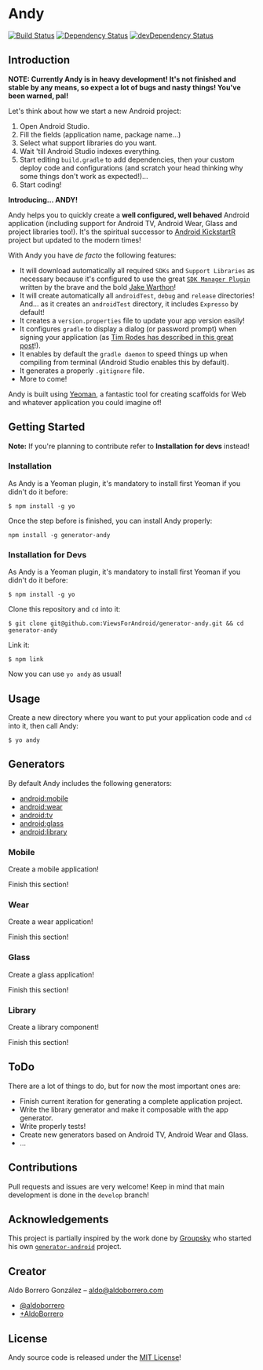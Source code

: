 # Andy

[![Build Status](https://travis-ci.org/ViewsForAndroid/generator-andy.svg?branch=develop)](https://travis-ci.org/viewsforandroid/generator-andy)
[![Dependency Status](https://david-dm.org/viewsforandroid/generator-andy.png)](https://david-dm.org/viewsforandroid/generator-andy)
[![devDependency Status](https://david-dm.org/viewsforandroid/generator-andy/dev-status.png)](https://david-dm.org/viewsforandroid/generator-andy#info=devDependencies)

## Introduction

**NOTE: Currently Andy is in heavy development! It's not finished and stable by any means, so expect a lot of bugs and nasty things! You've been warned, pal!**

Let's think about how we start a new Android project:

1. Open Android Studio.
2. Fill the fields (application name, package name…)
3. Select what support libraries do you want.
4. Wait 'till Android Studio indexes everything.
5. Start editing `build.gradle` to add dependencies, then your custom deploy code and configurations (and scratch your head thinking why some things don't work as expected!)…
6. Start coding!

**Introducing… ANDY!**

Andy helps you to quickly create a **well configured, well behaved** Android application (including support for Android TV, Android Wear, Glass and project libraries too!). It's the spiritual successor to [Android KickstartR](http://androidkickstartr.com/) project but updated to the modern times!

With Andy you have *de facto* the following features:

* It will download automatically all required `SDKs` and `Support Libraries` as necessary because it's configured to use the great [`SDK Manager Plugin`](https://github.com/JakeWharton/sdk-manager-plugin) written by the brave and the bold [Jake Warthon](https://github.com/JakeWharton)!
* It will create automatically all `androidTest`, `debug` and `release` directories! And… as it creates an `androidTest` directory, it includes `Expresso` by default!
* It creates a `version.properties` file to update your app version easily!
* It configures `gradle` to display a dialog (or password prompt) when signing your application (as [Tim Rodes has described in this great post](https://www.timroes.de/2014/01/19/using-password-prompts-with-gradle-build-files/)!).
* It enables by default the `gradle daemon` to speed things up when compiling from terminal (Android Studio enables this by default).
* It generates a properly `.gitignore` file.
* More to come!

Andy is built using [Yeoman](http://yeoman.io/), a fantastic tool for creating scaffolds for Web and whatever application you could imagine of!

## Getting Started

**Note:** If you're planning to contribute refer to **Installation for devs** instead!

### Installation

As Andy is a Yeoman plugin, it's mandatory to install first Yeoman if you didn't do it before:

```
$ npm install -g yo
```

Once the step before is finished, you can install Andy properly:

```
npm install -g generator-andy
```

### Installation for Devs

As Andy is a Yeoman plugin, it's mandatory to install first Yeoman if you didn't do it before:

```
$ npm install -g yo
```

Clone this repository and `cd` into it:

```
$ git clone git@github.com:ViewsForAndroid/generator-andy.git && cd generator-andy
```

Link it:

```
$ npm link
```

Now you can use `yo andy` as usual!

## Usage

Create a new directory where you want to put your application code and `cd` into it, then call Andy:

```
$ yo andy
```

## Generators

By default Andy includes the following generators:

* [android:mobile](#mobile)
* [android:wear](#wear)
* [android:tv](#tv)
* [android:glass](#glass)
* [android:library](#library)

### Mobile

Create a mobile application!

Finish this section!

### Wear

Create a wear application!

Finish this section!

### Glass

Create a glass application!

Finish this section!

### Library

Create a library component!

Finish this section!

## ToDo

There are a lot of things to do, but for now the most important ones are:

* Finish current iteration for generating a complete application project.
* Write the library generator and make it composable with the app generator.
* Write properly tests!
* Create new generators based on Android TV, Android Wear and Glass.
* …

## Contributions

Pull requests and issues are very welcome! Keep in mind that main development is done in the `develop` branch!

## Acknowledgements

This project is partially inspired by the work done by [Groupsky](https://github.com/groupsky) who started his own [`generator-android`](https://github.com/groupsky/generator-android/) project.

## Creator

Aldo Borrero González – aldo@aldoborrero.com

* [@aldoborrero](https://twitter.com/aldoborrero)
* [+AldoBorrero](https://plus.google.com/+AldoBorrero)

## License

Andy source code is released under the [MIT License](http://en.wikipedia.org/wiki/MIT_License)!
